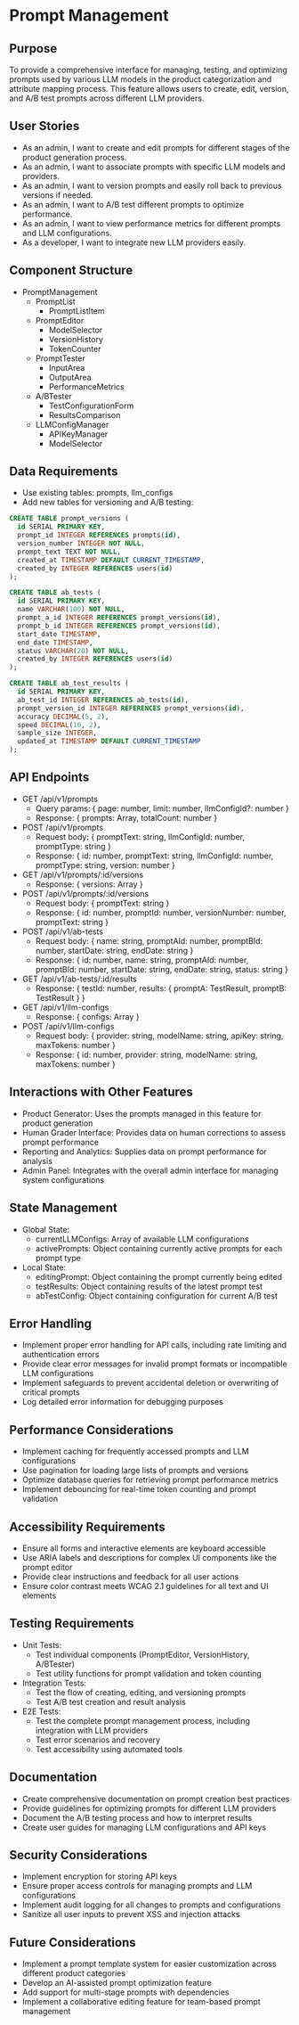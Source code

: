 # Prompt Management

## Purpose
To provide a comprehensive interface for managing, testing, and optimizing prompts used by various LLM models in the product categorization and attribute mapping process. This feature allows users to create, edit, version, and A/B test prompts across different LLM providers.

## User Stories
- As an admin, I want to create and edit prompts for different stages of the product generation process.
- As an admin, I want to associate prompts with specific LLM models and providers.
- As an admin, I want to version prompts and easily roll back to previous versions if needed.
- As an admin, I want to A/B test different prompts to optimize performance.
- As an admin, I want to view performance metrics for different prompts and LLM configurations.
- As a developer, I want to integrate new LLM providers easily.

## Component Structure
- PromptManagement
  - PromptList
    - PromptListItem
  - PromptEditor
    - ModelSelector
    - VersionHistory
    - TokenCounter
  - PromptTester
    - InputArea
    - OutputArea
    - PerformanceMetrics
  - A/BTester
    - TestConfigurationForm
    - ResultsComparison
  - LLMConfigManager
    - APIKeyManager
    - ModelSelector

## Data Requirements
- Use existing tables: prompts, llm_configs
- Add new tables for versioning and A/B testing:

```sql
CREATE TABLE prompt_versions (
  id SERIAL PRIMARY KEY,
  prompt_id INTEGER REFERENCES prompts(id),
  version_number INTEGER NOT NULL,
  prompt_text TEXT NOT NULL,
  created_at TIMESTAMP DEFAULT CURRENT_TIMESTAMP,
  created_by INTEGER REFERENCES users(id)
);

CREATE TABLE ab_tests (
  id SERIAL PRIMARY KEY,
  name VARCHAR(100) NOT NULL,
  prompt_a_id INTEGER REFERENCES prompt_versions(id),
  prompt_b_id INTEGER REFERENCES prompt_versions(id),
  start_date TIMESTAMP,
  end_date TIMESTAMP,
  status VARCHAR(20) NOT NULL,
  created_by INTEGER REFERENCES users(id)
);

CREATE TABLE ab_test_results (
  id SERIAL PRIMARY KEY,
  ab_test_id INTEGER REFERENCES ab_tests(id),
  prompt_version_id INTEGER REFERENCES prompt_versions(id),
  accuracy DECIMAL(5, 2),
  speed DECIMAL(10, 2),
  sample_size INTEGER,
  updated_at TIMESTAMP DEFAULT CURRENT_TIMESTAMP
);
```

## API Endpoints
- GET /api/v1/prompts
  - Query params: { page: number, limit: number, llmConfigId?: number }
  - Response: { prompts: Array<Prompt>, totalCount: number }
- POST /api/v1/prompts
  - Request body: { promptText: string, llmConfigId: number, promptType: string }
  - Response: { id: number, promptText: string, llmConfigId: number, promptType: string, version: number }
- GET /api/v1/prompts/:id/versions
  - Response: { versions: Array<PromptVersion> }
- POST /api/v1/prompts/:id/versions
  - Request body: { promptText: string }
  - Response: { id: number, promptId: number, versionNumber: number, promptText: string }
- POST /api/v1/ab-tests
  - Request body: { name: string, promptAId: number, promptBId: number, startDate: string, endDate: string }
  - Response: { id: number, name: string, promptAId: number, promptBId: number, startDate: string, endDate: string, status: string }
- GET /api/v1/ab-tests/:id/results
  - Response: { testId: number, results: { promptA: TestResult, promptB: TestResult } }
- GET /api/v1/llm-configs
  - Response: { configs: Array<LLMConfig> }
- POST /api/v1/llm-configs
  - Request body: { provider: string, modelName: string, apiKey: string, maxTokens: number }
  - Response: { id: number, provider: string, modelName: string, maxTokens: number }

## Interactions with Other Features
- Product Generator: Uses the prompts managed in this feature for product generation
- Human Grader Interface: Provides data on human corrections to assess prompt performance
- Reporting and Analytics: Supplies data on prompt performance for analysis
- Admin Panel: Integrates with the overall admin interface for managing system configurations

## State Management
- Global State:
  - currentLLMConfigs: Array of available LLM configurations
  - activePrompts: Object containing currently active prompts for each prompt type
- Local State:
  - editingPrompt: Object containing the prompt currently being edited
  - testResults: Object containing results of the latest prompt test
  - abTestConfig: Object containing configuration for current A/B test

## Error Handling
- Implement proper error handling for API calls, including rate limiting and authentication errors
- Provide clear error messages for invalid prompt formats or incompatible LLM configurations
- Implement safeguards to prevent accidental deletion or overwriting of critical prompts
- Log detailed error information for debugging purposes

## Performance Considerations
- Implement caching for frequently accessed prompts and LLM configurations
- Use pagination for loading large lists of prompts and versions
- Optimize database queries for retrieving prompt performance metrics
- Implement debouncing for real-time token counting and prompt validation

## Accessibility Requirements
- Ensure all forms and interactive elements are keyboard accessible
- Use ARIA labels and descriptions for complex UI components like the prompt editor
- Provide clear instructions and feedback for all user actions
- Ensure color contrast meets WCAG 2.1 guidelines for all text and UI elements

## Testing Requirements
- Unit Tests:
  - Test individual components (PromptEditor, VersionHistory, A/BTester)
  - Test utility functions for prompt validation and token counting
- Integration Tests:
  - Test the flow of creating, editing, and versioning prompts
  - Test A/B test creation and result analysis
- E2E Tests:
  - Test the complete prompt management process, including integration with LLM providers
  - Test error scenarios and recovery
  - Test accessibility using automated tools

## Documentation
- Create comprehensive documentation on prompt creation best practices
- Provide guidelines for optimizing prompts for different LLM providers
- Document the A/B testing process and how to interpret results
- Create user guides for managing LLM configurations and API keys

## Security Considerations
- Implement encryption for storing API keys
- Ensure proper access controls for managing prompts and LLM configurations
- Implement audit logging for all changes to prompts and configurations
- Sanitize all user inputs to prevent XSS and injection attacks

## Future Considerations
- Implement a prompt template system for easier customization across different product categories
- Develop an AI-assisted prompt optimization feature
- Add support for multi-stage prompts with dependencies
- Implement a collaborative editing feature for team-based prompt management
